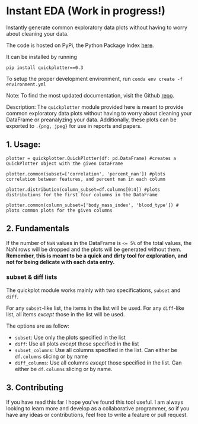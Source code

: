 # Instant EDA (Work in progress!)
Instantly generate common exploratory data plots without having to worry about cleaning your data.

The code is hosted on PyPi, the Python Package Index
[here](https://pypi.org/project/quickplotter/0.3/#modal-close).

It can be installed by running 
```shell
pip install quickplotter==0.3
```

To setup the proper development environment, run `conda env create -f environment.yml`

Note: To find the most updated documentation, visit the Github [repo](https://github.com/jlehrer1/InstantEDA).

Description: The `quickplotter` module provided here is meant to provide common exploratory data plots without having to worry about cleaning your DataFrame or preanalyzing your data. Additionally, these plots can be exported to `.{png, jpeg}` for use in reports and papers. 

## 1. Usage:
```python3
plotter = quickplotter.QuickPlotter(df: pd.DataFrame) #creates a QuickPlotter object with the given DataFrame

plotter.common(subset=['correlation', 'percent_nan']) #plots correlation between features, and percent nan in each column

plotter.distribution(column_subset=df.columns[0:4]) #plots distributions for the first four columns in the DataFrame

plotter.common(column_subset=['body_mass_index', 'blood_type']) # plots common plots for the given columns
```

## 2. Fundamentals

If the number of `NaN` values in the DataFrame is `<= 5%` of the total values, the NaN rows will be dropped and the plots will be generated without them. **Remember, this is meant to be a quick and dirty tool for exploration, and not for being delicate with each data entry.**

### subset & diff lists
The quickplot module works mainly with two specifications, `subset` and `diff`. 

For any `subset`-like list, the items in the list will be used. For any `diff`-like list, all items *except* those in the list will be used. 

The options are as follow:
- `subset`: Use only the plots specified in the list
- `diff`: Use all plots *except* those specified in the list
- `subset_columns`: Use all columns specified in the list. Can either be `df.columns` slicing or by name
- `diff_columns`: Use all columns *except* those specified in the list. Can either be `df.columns` slicing or by name. 

## 3. Contributing

If you have read this far I hope you've found this tool useful. I am always looking to learn more and develop as a collaborative programmer, so if you have any ideas or contributions, feel free to write a feature or pull request. 





